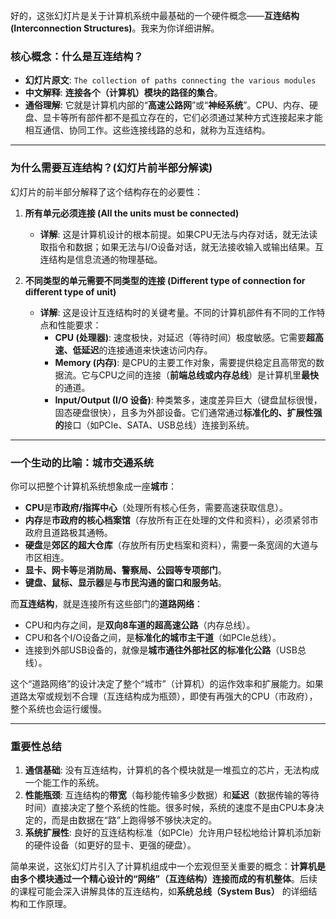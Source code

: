 好的，这张幻灯片是关于计算机系统中最基础的一个硬件概念——**互连结构 (Interconnection Structures)**。我来为你详细讲解。

### 核心概念：什么是互连结构？

*   **幻灯片原文**: `The collection of paths connecting the various modules`
*   **中文解释**: **连接各个（计算机）模块的路径的集合**。
*   **通俗理解**: 它就是计算机内部的“**高速公路网**”或“**神经系统**”。CPU、内存、硬盘、显卡等所有部件都不是孤立存在的，它们必须通过某种方式连接起来才能相互通信、协同工作。这些连接线路的总和，就称为互连结构。

---

### 为什么需要互连结构？(幻灯片前半部分解读)

幻灯片的前半部分解释了这个结构存在的必要性：

1.  **所有单元必须连接 (All the units must be connected)**
    *   **详解**: 这是计算机设计的根本前提。如果CPU无法与内存对话，就无法读取指令和数据；如果无法与I/O设备对话，就无法接收输入或输出结果。互连结构是信息流通的物理基础。

2.  **不同类型的单元需要不同类型的连接 (Different type of connection for different type of unit)**
    *   **详解**: 这是设计互连结构时的关键考量。不同的计算机部件有不同的工作特点和性能要求：
        *   **CPU (处理器)**: 速度极快，对延迟（等待时间）极度敏感。它需要**超高速、低延迟**的连接通道来快速访问内存。
        *   **Memory (内存)**: 是CPU的主要工作对象，需要提供稳定且高带宽的数据流。它与CPU之间的连接（**前端总线或内存总线**）是计算机里**最快**的通道。
        *   **Input/Output (I/O 设备)**: 种类繁多，速度差异巨大（键盘鼠标很慢，固态硬盘很快），且多为外部设备。它们通常通过**标准化的、扩展性强的**接口（如PCIe、SATA、USB总线）连接到系统。

---

### 一个生动的比喻：城市交通系统

你可以把整个计算机系统想象成一座**城市**：

*   **CPU**是**市政府/指挥中心**（处理所有核心任务，需要高速获取信息）。
*   **内存**是**市政府的核心档案馆**（存放所有正在处理的文件和资料），必须紧邻市政府且道路极其通畅。
*   **硬盘**是**郊区的超大仓库**（存放所有历史档案和资料），需要一条宽阔的大道与市区相连。
*   **显卡、网卡等**是**消防局、警察局、公园等专项部门**。
*   **键盘、鼠标、显示器**是**与市民沟通的窗口和服务站**。

而**互连结构**，就是连接所有这些部门的**道路网络**：
*   CPU和内存之间，是**双向8车道的超高速公路**（内存总线）。
*   CPU和各个I/O设备之间，是**标准化的城市主干道**（如PCIe总线）。
*   连接到外部USB设备的，就像是**城市通往外部社区的标准化公路**（USB总线）。

这个“道路网络”的设计决定了整个“城市”（计算机）的运作效率和扩展能力。如果道路太窄或规划不合理（互连结构成为瓶颈），即使有再强大的CPU（市政府），整个系统也会运行缓慢。

---

### 重要性总结

1.  **通信基础**: 没有互连结构，计算机的各个模块就是一堆孤立的芯片，无法构成一个能工作的系统。
2.  **性能瓶颈**: 互连结构的**带宽**（每秒能传输多少数据）和**延迟**（数据传输的等待时间）直接决定了整个系统的性能。很多时候，系统的速度不是由CPU本身决定的，而是由数据在“路”上跑得够不够快决定的。
3.  **系统扩展性**: 良好的互连结构标准（如PCIe）允许用户轻松地给计算机添加新的硬件设备（如更好的显卡、更强的硬盘）。

简单来说，这张幻灯片引入了计算机组成中一个宏观但至关重要的概念：**计算机是由多个模块通过一个精心设计的“网络”（互连结构）连接而成的有机整体**。后续的课程可能会深入讲解具体的互连结构，如**系统总线（System Bus）** 的详细结构和工作原理。